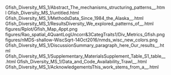 Gfish_Diversity_MS_1/Abstract_The_mechanisms_structuring_patterns__.html
Gfish_Diversity_MS_1/untitled.html
Gfish_Diversity_MS_1/MethodsData_Since_1984_the_Alaska__.html
Gfish_Diversity_MS_1/ResultsDiversity_We_explored_patterns_of__.html
figures/Rplot/Gfish_Map_4ppt.png
figures/Rao_spatial_4QuantLogUncorr&3CategTraits1/Div_Metrics_Gfish.png
figures/nMDS-shallow-WiscSqrt-14Oct2016/nmds_wisc_new_colors.png
Gfish_Diversity_MS_1/DiscussionSummary_paragraph_here_Our_results__.html
Gfish_Diversity_MS_1/Supplementary_MaterialsSupplement_Table_S1_table__.html
Gfish_Diversity_MS_1/Data_and_Code_Availability_Trawl__.html
Gfish_Diversity_MS_1/AcknowledgementsThis_work_stems_from_a__.html
